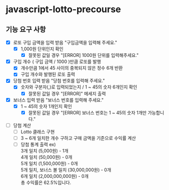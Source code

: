 # javascript-lotto-precourse

## 기능 요구 사항

- [x] 로또 구입 금액을 입력 받음 "구입금액을 입력해 주세요."
  - [x] 1,000원 단위인지 확인
    - [x] 잘못된 값일 경우 "[ERROR] 1000원 단위를 입력해주세요."
- [x] 구입 개수 ( 구입 금액 / 1000 )만큼 로또를 발행
  - [x] 개수만큼 1에서 45 사이의 중복되지 않은 정수 6개 반환
  - [x] 구입 개수와 발행된 로또 출력
- [x] 당첨 번호 입력 받음 "당첨 번호를 입력해 주세요."
  - [x] 숫자와 구분자(,)로 입력되었는지 / 1 ~ 45의 숫자 6개인지 확인
    - [x] 잘못된 값일 경우 "[ERROR]" 메세지 출력
- [x] 보너스 입력 받음 "보너스 번호를 입력해 주세요."
  - [x] 1 ~ 45의 숫자 1개인지 확인
    - [x] 잘못된 값일 경우 "[ERROR] 보너스 번호는 1 ~ 45의 숫자 1개만 가능합니다."
- [ ] 당첨 계산
  - [ ] Lotto 클래스 구현
  - [ ] 3 ~ 6개 일치한 개수 구하고 구매 금액을 기준으로 수익률 계산
  - [ ] 당첨 통계 출력 ex) <br />
   3개 일치 (5,000원) - 1개 <br />
4개 일치 (50,000원) - 0개 <br />
5개 일치 (1,500,000원) - 0개 <br />
5개 일치, 보너스 볼 일치 (30,000,000원) - 0개 <br />
6개 일치 (2,000,000,000원) - 0개 <br />
총 수익률은 62.5%입니다.